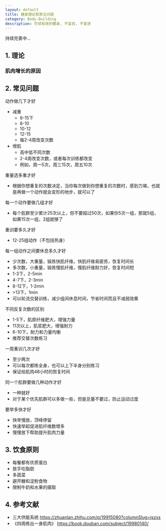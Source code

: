 ```yaml
---
layout: default
title: 健身理论和常见问题
category: Body-Building
description: 可续有效的健身, 不盲目, 不冒进
---
```


持续完善中... 

## 1. 理论

### 肌肉增长的原因

## 2. 常见问题

动作做几下才好

- 减重
    - 8-15下
    - 8-10
    - 10-12
    - 12-15
    - 每2-4周改变次数
- 增肌
    - 高中低不同次数
    - 2-4周改变次数，或者每次训练都改变
    - 例如，周一5次，周三15次，周五10次
    
重量选多重才好

- 根据你想重复的次数决定，当你每次做到你想重复的次数时，感到力竭，也就是再做一个动作就会变形的地步，就可以了
    
每一个动作要做几组才好

- 每个肌群至少累计25次以上，但不要超过50次，如果你5次一组，那就5组，如果15次一组，2组就够了
    
重训要多久才好

- 12-25组动作（不包括热身）
    
每一组动作之间要休息多久才好

- 少次数，大重量，锻炼快肌纤维，快肌纤维易疲劳，恢复时间长
- 多次数，小重量，锻炼慢肌纤维，慢肌纤维耐力好，恢复时间短
- 1-3下，2-5min
- 4-7下，2-3min
- 8-12下，1-2min
- &gt;13下，1min
- 可以轮流交替训练，减少组间休息时间，节省时间而且不减弱效果
    
不同反复次数的区别

- 1-5下，肌原纤维肥大，增强力量
- 11次以上，肌浆肥大，增强耐力
- 6-10下，耐力和力量均衡
- 推荐交替次数练习
    
一周重训几次才好

- 至少两次
- 可以每次都练全身，也可以上下半身分别练习
- 保证给肌肉48小时的恢复时间
    
同一个肌群要做几种动作才好

- 一种就好
- 对于某个优先肌群可以多做一些，但是总量不要过，防止运动过度
    
要举多快才好

- 快举慢放，顶峰停留
- 快速举起促进肌纤维数增多
- 慢慢放下帮助提升肌肉力量

## 3. 饮食原则

- 每餐都有优质蛋白
- 放手吃脂肪
- 多蔬菜
- 避开糖和淀粉食物
- 限制牛奶和水果的摄取


## 4. 参考文献

* 三大供能系统 <https://zhuanlan.zhihu.com/p/19915080?columnSlug=jszxs>
* 《四周练出一身肌肉》 <https://book.douban.com/subject/19980140/>